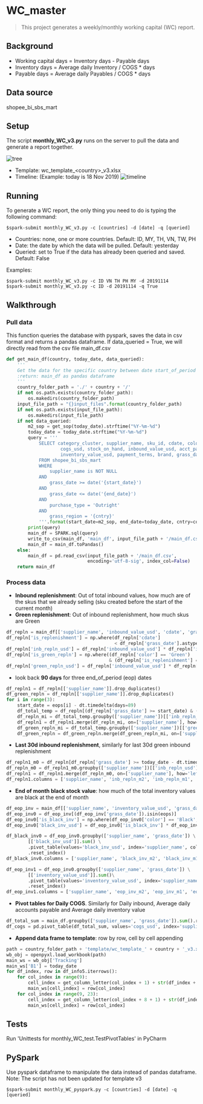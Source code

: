 # WC_master
> This project generates a weekly/monthly working capital (WC) report.

## Background
* Working capital days = Inventory days - Payable days
* Inventory days = Average daily Inventory / COGS * days
* Payable days = Average daily Payables / COGS * days

## Data source 
shopee_bi_sbs_mart

## Setup
The script __monthly_WC_v3.py__ runs on the server to pull the data and generate a report together. 
            
![tree](https://github.com/shinpark3/WC_master/blob/master/images/tree.jpg)

* Template: wc_template_\<country\>_v3.xlsx
* Timeline: (Example: today is 18 Nov 2019)
![timeline](https://github.com/shinpark3/WC_master/blob/master/images/timeline.png)

## Running
To generate a WC report, the only thing you need to do is typing the following command:
```
$spark-submit monthly_WC_v3.py -c [countries] -d [date] -q [queried]
```
- Countries: none, one or more countries. Default: ID, MY, TH, VN, TW, PH
- Date: the date by which the data will be pulled. Default: yesterday 
- Queried: set to True if the data has already been queried and saved. Default: False

Examples:
```
$spark-submit monthly_WC_v3.py -c ID VN TH PH MY -d 20191114 
$spark-submit monthly_WC_v3.py -c ID -d 20191114 -q True
```

## Walkthrough
### Pull data
This function queries the database with pyspark, saves the data in csv format and returns a pandas dataframe.
If data_queried = True, we will directly read from the csv file main_df.csv
```python
def get_main_df(country, today_date, data_queried):
    '''
    Get the data for the specific country between date start_of_period (sop) and today_date
    :return: main_df as pandas dataframe
    '''
    country_folder_path = './' + country + '/'
    if not os.path.exists(country_folder_path):
        os.makedirs(country_folder_path)
    input_file_path = "{}input_files".format(country_folder_path)
    if not os.path.exists(input_file_path):
        os.makedirs(input_file_path)
    if not data_queried:
        m2_sop = get_sop(today_date).strftime("%Y-%m-%d")
        today_date = today_date.strftime("%Y-%m-%d")
        query = '''
            SELECT category_cluster, supplier_name, sku_id, cdate, color,
                    cogs_usd, stock_on_hand, inbound_value_usd, acct_payables_usd, 
                    inventory_value_usd, payment_terms, brand, grass_date 
            FROM shopee_bi_sbs_mart
            WHERE
                supplier_name is NOT NULL
            AND
                grass_date >= date('{start_date}')
            AND
                grass_date <= date('{end_date}')
            AND
                purchase_type = 'Outright'
            AND 
                grass_region = '{cntry}'
            '''.format(start_date=m2_sop, end_date=today_date, cntry=country)
        print(query)
        main_df = SPARK.sql(query)
        write_to_csv(main_df, 'main_df', input_file_path + '/main_df.csv')
        main_df = main_df.toPandas()
    else:
        main_df = pd.read_csv(input_file_path + '/main_df.csv',
                              encoding='utf-8-sig', index_col=False)
    return main_df
```

### Process data
* __Inbound replenishment__: Out of total inbound values, how much are of the skus that we already selling (sku created before the start of the current month)
* __Green replenishment__: Out of inbound replenishment, how much skus are Green
```python
df_repln = main_df[['supplier_name', 'inbound_value_usd', 'cdate', 'grass_date', 'color']]
df_repln['is_replenishment'] = np.where(df_repln['cdate']
                                        < df_repln['grass_date'].astype('datetime64[M]'), 1, 0)
df_repln['inb_repln_usd'] = df_repln['inbound_value_usd'] * df_repln['is_replenishment']
df_repln['is_green_repln'] = np.where((df_repln['color'] == 'Green')
                                      & (df_repln['is_replenishment'] == 1), 1, 0)
df_repln['green_repln_usd'] = df_repln['inbound_value_usd'] * df_repln['is_green_repln']
```

* look back __90 days__ for three end_of_period (eop) dates 
```python
df_repln1 = df_repln[['supplier_name']].drop_duplicates()
df_green_repln = df_repln[['supplier_name']].drop_duplicates()
for i in range(3):
    start_date = eops[i] - dt.timedelta(days=89)
    df_total_temp = df_repln[(df_repln['grass_date'] >= start_date) & (df_repln['grass_date'] <= eops[i])]
    df_repln_mi = df_total_temp.groupby(['supplier_name'])[['inb_repln_usd']].sum()
    df_repln1 = df_repln1.merge(df_repln_mi, on=['supplier_name'], how='left')
    df_green_repln_mi = df_total_temp.groupby(['supplier_name'])[['green_repln_usd']].sum()
    df_green_repln = df_green_repln.merge(df_green_repln_mi, on=['supplier_name'], how='left')
```

* __Last 30d inbound replenishment__, similarly for last 30d green inbound replenishment
```python
df_repln1_m0 = df_repln[df_repln['grass_date'] >= today_date - dt.timedelta(days=29)]
df_repln_m0 = df_repln1_m0.groupby(['supplier_name'])[['inb_repln_usd']].sum()
df_repln1 = df_repln1.merge(df_repln_m0, on=['supplier_name'], how='left')
df_repln1.columns = ['supplier_name', 'inb_repln_m2', 'inb_repln_m1', 'inb_repln_m0', 'inb_repln_m0_30d']
```

* __End of month black stock value__: how much of the total inventory values are black at the end of month
```python
df_eop_inv = main_df[['supplier_name', 'inventory_value_usd', 'grass_date', 'color']]
df_eop_inv0 = df_eop_inv[(df_eop_inv['grass_date']).isin(eops)]
df_eop_inv0['is_black_inv'] = np.where(df_eop_inv0['color'] == 'Black', 1, 0)
df_eop_inv0['black_inv_usd'] = df_eop_inv0['is_black_inv'] * df_eop_inv0['inventory_value_usd']

df_black_inv0 = df_eop_inv0.groupby(['supplier_name', 'grass_date']) \
        [['black_inv_usd']].sum() \
        .pivot_table(values='black_inv_usd', index='supplier_name', columns='grass_date') \
        .reset_index()
df_black_inv0.columns = ['supplier_name', 'black_inv_m2', 'black_inv_m1', 'black_inv_m0']

df_eop_inv1 = df_eop_inv0.groupby(['supplier_name', 'grass_date']) \
        [['inventory_value_usd']].sum()\
        .pivot_table(values='inventory_value_usd', index='supplier_name', columns='grass_date')\
        .reset_index()
df_eop_inv1.columns = ['supplier_name', 'eop_inv_m2', 'eop_inv_m1', 'eop_inv_m0']
```

* __Pivot tables for Daily COGS__. Similarly for Daily inbound, Average daily accounts payable and Average daily inventory value
```python
df_total_sum = main_df.groupby(['supplier_name', 'grass_date']).sum().reset_index()
df_cogs = pd.pivot_table(df_total_sum, values='cogs_usd', index='supplier_name', columns='grass_date').reset_index()
```

* __Append data frame to template__: row by row, cell by cell appending
```python
path = country_folder_path + 'template/wc_template_' + country + '_v3.xlsx'
wb_obj = openpyxl.load_workbook(path)
main_ws = wb_obj['Tracking']
main_ws['B1'] = today_date
for df_index, row in df_info5.iterrows():
    for col_index in range(9):
        cell_index = get_column_letter(col_index + 1) + str(df_index + 4)
        main_ws[cell_index] = row[col_index]
    for col_index in range(9, 23):
        cell_index = get_column_letter(col_index + 8 + 1) + str(df_index + 4)
        main_ws[cell_index] = row[col_index]
```

## Tests
Run 'Unittests for monthly_WC_test.TestPivotTables' in PyCharm

## PySpark
Use pyspark dataframe to manipulate the data instead of pandas dataframe.
Note: The script has not been updated for template v3
```
$spark-submit monthly_WC_pyspark.py -c [countries] -d [date] -q [queried]
```
